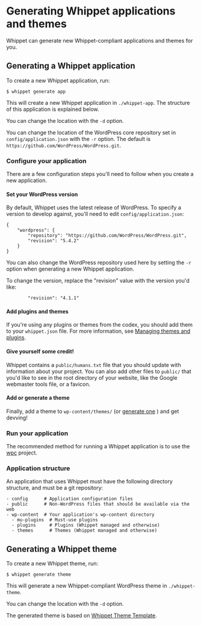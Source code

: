# Generating Whippet applications and themes

Whippet can generate new Whippet-compliant applications and themes for you.

## Generating a Whippet application

To create a new Whippet application, run:

```
$ whippet generate app
```

This will create a new Whippet application in `./whippet-app`. The structure of this application is explained below.

You can change the location with the `-d` option.

You can change the location of the WordPress core repository set in `config/application.json` with the `-r` option. The default is `https://github.com/WordPress/WordPress.git`.

### Configure your application

There are a few configuration steps you'll need to follow when you create a new application.

#### Set your WordPress version

By default, Whippet uses the latest release of WordPress. To specify a version to develop against, you'll need to edit `config/application.json`:

```
{
    "wordpress": {
        "repository": "https://github.com/WordPress/WordPress.git",
        "revision": "5.4.2"
    }
}
```

You can also change the WordPress repository used here by setting the `-r` option when generating a new Whippet application.

To change the version, replace the "revision" value with the version you'd like:

```
        "revision": "4.1.1"
```

#### Add plugins and themes

If you're using any plugins or themes from the codex, you should add them to your `whippet.json` file. For more information, see [Managing themes and plugins](themesandplugins.md).

#### Give yourself some credit!

Whippet contains a `public/humans.txt` file that you should update with information about your project. You can also add other files to `public/` that you'd like to
see in the root directory of your website, like the Google webmaster tools file, or a favicon.

#### Add or generate a theme

Finally, add a theme to `wp-content/themes/` (or [generate one](#generating-a-whippet-theme) ) and get devving!

### Run your application

The recommended method for running a Whippet application is to use the [wpc](https://github.com/dxw/wpc) project.

### Application structure

An application that uses Whippet must have the following directory structure, and must be a git repository:

```
- config      # Application configuration files
- public      # Non-WordPress files that should be available via the web
- wp-content  # Your application's wp-content directory
  - mu-plugins  # Must-use plugins
  - plugins     # Plugins (Whippet managed and otherwise)
  - themes      # Themes (Whippet managed and otherwise)
```

## Generating a Whippet theme

To create a new Whippet theme, run:

```
$ whippet generate theme
```

This will generate a new Whippet-compliant WordPress theme in `./whippet-theme`.

You can change the location with the `-d` option.

The generated theme is based on [Whippet Theme Template](https://github.com/dxw/whippet-theme-template/).
